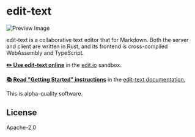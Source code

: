 # edit-text

![Preview Image](https://user-images.githubusercontent.com/80639/42796912-9f2ae852-895a-11e8-9aae-9dede91296bf.png)

edit-text is a collaborative text editor that for Markdown. Both the server and client are written in Rust, and its frontend is cross-compiled WebAssembly and TypeScript.

[**✏️ Use edit-text online**](http://sandbox.edit.io/) in the [edit.io](http://edit.io) sandbox.

[**📚 Read "Getting Started" instructions**](http://timryan.org/edit-text/getting-started.html) in the [edit-text documentation.](http://tcr.github.io/edit-text/)

This is alpha-quality software.


## License

Apache-2.0
